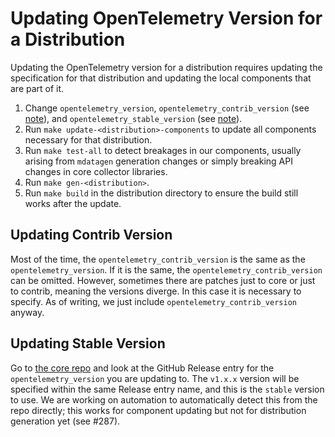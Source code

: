 # Updating OpenTelemetry Version for a Distribution

Updating the OpenTelemetry version for a distribution requires updating the specification for that distribution and updating the local components that are part of it.

1. Change `opentelemetry_version`, `opentelemetry_contrib_version` (see [note](#updating-contrib-version)), and `opentelemetry_stable_version` (see [note](#updating-stable-version)). 
1. Run `make update-<distribution>-components` to update all components necessary for that distribution.
1. Run `make test-all` to detect breakages in our components, usually arising from `mdatagen` generation changes or simply breaking API changes in core collector libraries.
1. Run `make gen-<distribution>`.
1. Run `make build` in the distribution directory to ensure the build still works after the update.

## Updating Contrib Version

Most of the time, the `opentelemetry_contrib_version` is the same as the `opentelemetry_version`. If it is the same, the `opentelemetry_contrib_version` can be omitted. However, sometimes there are patches just to core or just to contrib, meaning the versions diverge. In this case it is necessary to specify. As of writing, we just include `opentelemetry_contrib_version` anyway.

## Updating Stable Version

Go to [the core repo](https://github.com/open-telemetry/opentelemetry-collector) and look at the GitHub Release entry for the `opentelemetry_version` you are updating to. The `v1.x.x` version will be specified within the same Release entry name, and this is the `stable` version to use. We are working on automation to automatically detect this from the repo directly; this works for component updating but not for distribution generation yet (see #287).
